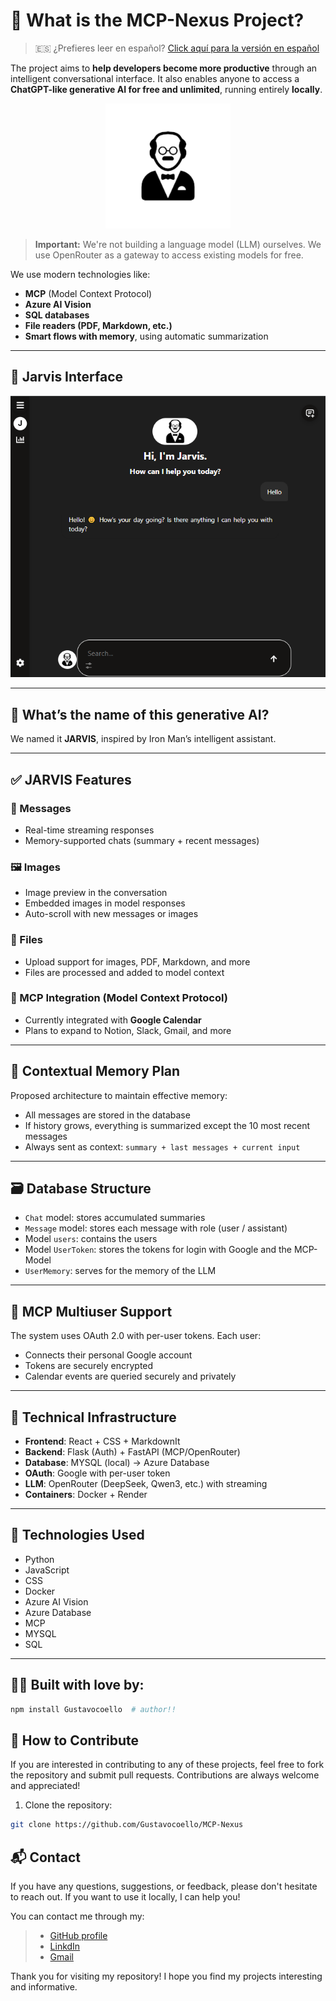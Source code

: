 # 🧠 What is the MCP-Nexus Project?

> 🇪🇸 ¿Prefieres leer en español? [Click aquí para la versión en español](./README.es.md)

The project aims to **help developers become more productive** through an intelligent conversational interface. It also enables anyone to access a **ChatGPT-like generative AI for free and unlimited**, running entirely **locally**.

<p align="center">
  <img src="./frontend/public/icons/theme/jarvis001.png" alt="jarvis001" width="200"/>
</p>


> **Important:** We're not building a language model (LLM) ourselves. We use OpenRouter as a gateway to access existing models for free.

We use modern technologies like:

- **MCP** (Model Context Protocol)
- **Azure AI Vision**
- **SQL databases**
- **File readers (PDF, Markdown, etc.)**
- **Smart flows with memory**, using automatic summarization

---

## 📸 Jarvis Interface

![interface](./frontend/public/icons/interface01.png)

---

## 🤖 What’s the name of this generative AI?

We named it **JARVIS**, inspired by Iron Man’s intelligent assistant.

---

## ✅ JARVIS Features

### 💬 Messages
- Real-time streaming responses
- Memory-supported chats (summary + recent messages)

### 🖼️ Images
- Image preview in the conversation
- Embedded images in model responses
- Auto-scroll with new messages or images

### 📎 Files
- Upload support for images, PDF, Markdown, and more
- Files are processed and added to model context

### 📅 MCP Integration (Model Context Protocol)
- Currently integrated with **Google Calendar**
- Plans to expand to Notion, Slack, Gmail, and more


---

## 🧠 Contextual Memory Plan

Proposed architecture to maintain effective memory:

- All messages are stored in the database
- If history grows, everything is summarized except the 10 most recent messages
- Always sent as context: `summary + last messages + current input`


---

## 🗃️ Database Structure

- `Chat` model: stores accumulated summaries
- `Message` model: stores each message with role (user / assistant)
- Model `users`: contains the users
- Model `UserToken`: stores the tokens for login with Google and the MCP- Model
- `UserMemory`: serves for the memory of the LLM

---

## 👥 MCP Multiuser Support

The system uses OAuth 2.0 with per-user tokens. Each user:

- Connects their personal Google account
- Tokens are securely encrypted
- Calendar events are queried securely and privately

---

## 🧩 Technical Infrastructure

- **Frontend**: React + CSS + MarkdownIt
- **Backend**: Flask (Auth) + FastAPI (MCP/OpenRouter)
- **Database**: MYSQL (local) → Azure Database
- **OAuth**: Google with per-user token
- **LLM**: OpenRouter (DeepSeek, Qwen3, etc.) with streaming
- **Containers**: Docker + Render

---


## 🧪 Technologies Used

- Python
- JavaScript
- CSS
- Docker
- Azure AI Vision
- Azure Database
- MCP
- MYSQL
- SQL

---

## 👨‍💻 Built with love by:

```bash
npm install Gustavocoello  # author!!
```

## 🤝 How to Contribute
If you are interested in contributing to any of these projects, feel free to fork the repository and submit pull requests. Contributions are always welcome and appreciated!

1. Clone the repository:
```bash
git clone https://github.com/Gustavocoello/MCP-Nexus
```


## 📬 Contact
If you have any questions, suggestions, or feedback, please don't hesitate to reach out. If you want to use it locally, I can help you!

You can contact me through my:
> - [GitHub profile](https://github.com/Gustavocoello) 
> - [LinkdIn](www.linkedin.com/in/gustavo-coello-01039b270)
> - [Gmail](coellog634@gmail.com)

Thank you for visiting my repository! I hope you find my projects interesting and informative.